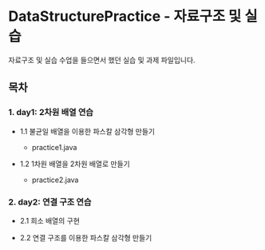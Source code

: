 # DataStructurePractice - 자료구조 및 실습

자료구조 및 실습 수업을 들으면서 했던 실습 및 과제 파일입니다.

## 목차

### 1. day1: 2차원 배열 연습

- 1.1 불균일 배열을 이용한 파스칼 삼각형 만들기
    - practice1.java

- 1.2 1차원 배열을 2차원 배열로 만들기
    - practice2.java

### 2. day2: 연결 구조 연습

- 2.1 희소 배열의 구현

- 2.2 연결 구조를 이용한 파스칼 삼각형 만들기